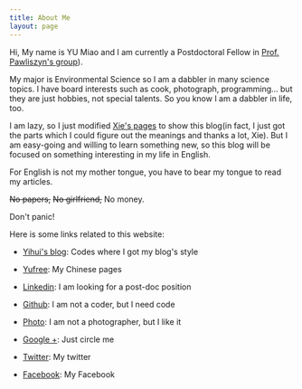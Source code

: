 ```yaml
---
title: About Me
layout: page
---
```

Hi, My name is YU Miao and I am currently a Postdoctoral Fellow in [Prof. Pawliszyn's group](https://uwaterloo.ca/pawliszyn-group/)). 

My major is Environmental Science so I am a dabbler in many science topics. I have board interests such as cook, photograph, programming... but they are just hobbies, not special talents. So you know I am a dabbler in life, too. 

I am lazy, so I just modified [Xie's pages](http://yihui.name) to show this blog(in fact, I just got the parts which I could figure out the meanings and thanks a lot, Xie). But I am easy-going and willing to learn something new, so this blog will be focused on something interesting in my life in English. 

For English is not my mother tongue, you have to bear my tongue to read my articles.

<s>No papers,</s> <s>No girlfriend,</s> No money. 

Don't panic!

Here is some links related to this website:

- [Yihui's blog](http://yihui.name): Codes where I got my blog's style

- [Yufree](http://yufree.github.io/blogcn): My Chinese pages

- [Linkedin](http://cn.linkedin.com/pub/yufree): I am looking for a post-doc position

- [Github](https://github.com/yufree): I am not a coder, but I need code

- [Photo](http://yufree.lofter.com/): I am not a photographer, but I like it

- [Google +](https://plus.google.com/u/0/113182152334758541895): Just circle me

- [Twitter](https://twitter.com/yu_free): My twitter

- [Facebook](https://www.facebook.com/yufreecas): My Facebook
